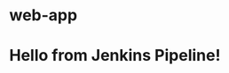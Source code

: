 # web-app
<!DOCTYPE html>
<html>
<head><title>Jenkins DevOps Demo</title></head>
<body><h1>Hello from Jenkins Pipeline!</h1></body>
</html>
